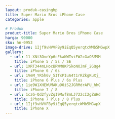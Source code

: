 ```yaml
---
layout: produk-casinghp
title: Super Mario Bros iPhone Case
categories: apple

# Produk
product-title: Super Mario Bros iPhone Case
harga: 90000
sku: hn-0953
image-drive: 1Ijf9vHVVFBy9iEqQ5yerqtcWMb5MGwpX
gallery:
  - url: 11-XNt3OveYp6cEkaKWTviFW2cGaOSM9M
    title: iPhone 5 / 5s / SE
  - url: 1XRT344mLHocBRWM8KPSkoNOJmF_2GQg4
    title: iPhone 6 / 6s
  - url: 1VeM_YR5h6v_5ITxPIuA4t1rRZkgKuXj_
    title: iPhone 6 Plus / 6s Plus
  - url: 1ie9W1XHEWUMAKu90iS2JGRMdrAPU_hhC
    title: iPhone 7 / 8
  - url: 1czG-Qd2fyvZqI9Mwf8mLJ722cI2gZWHd
    title: iPhone 7 Plus / 8 Plus
  - url: 1Ijf9vHVVFBy9iEqQ5yerqtcWMb5MGwpX
    title: iPhone X
---
```

